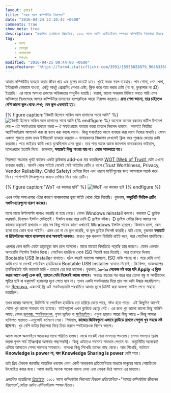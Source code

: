 ```yaml
---
layout: post
title: "সহজ সরল কম্পিউটার নিরাপত্তা"
date: "2016-04-24 22:10:43 +0600"
comments: true
show_meta: true
description: "প্রকাশিত হয়েছিলো প্রিয়টেকে, ২০১২ সালে নরটন এন্টিভাইরাস স্পন্সরড কম্পিউটার নিরাপত্তা বিষয়ক প্রতিযোগিতা - আমার কম্পিউটার জীবনের নিরাপত্তা তে।"
tag:
    - বাংলা
    - ফেসবুক
    - কনফারেন্স
    - স্পিকার
modified: "2016-04-25 00:44:00 +0600"
imagefeature: "https://farm4.staticflickr.com/3951/15558028879_96463380af_z.jpg"
---
```

আমার কম্পিউটার ব্যবহার করার জীবন প্রায় এক যুগের মতোই হবে। খুবই সহজ সরল ব্যবহার। গান শোনা, গেম খেলা, ইন্টারনেট ফোরামে যাওয়া, একটু আধটু প্রোগ্রামিং শেখার চেষ্টা, ক্লিক করে আয় করার চেষ্টা (না না, ডুল্যান্সার না :D) ইত্যাদি। এর মাঝে অসংখ্য রকমের অভিজ্ঞতার সম্মুখীন হয়েছি। খারাপ, ভালো সবরকম মিলিয়ে বলতে পারি এসব অভিজ্ঞতা নিঃসন্দেহে আমার কম্পিউটার চালানোর ব্যাপারটাকে আরো নিরাপদ করেছে। **দ্রুত শেখা ভালো, তার চাইতেও বেশি ভালো ভুল থেকে শেখা; যেন ভুল একবারই হয়।**
<!-- more -->
{% figure caption:"বিজয়ী হিসেবে সাকিব আল হাসানের সাথে আমি" %}
![বিজয়ী হিসেবে সাকিব আল হাসানের সাথে আমি](https://farm4.staticflickr.com/3951/15558028879_96463380af_z.jpg)
{% endfigure %}
অনেকে অনেক রকমের জটিল উপদেশ দেয় – এই সফটওয়্যার ব্যবহার করো – ঐ সফটওয়্যার ব্যবহার করো তাহলে নিরাপদ থাকবে। অবশ্যই নিয়মিত অ্যান্টিভাইরাস আপডেট করা বা স্ক্যান করা কাজে লাগে। কিন্তু সবচাইতে আগে ব্যবহার করা লাগে নিজের মাথাটা। যেমন একদম শুরুতে প্রথম যখন ইন্টারনেট ব্যবহার করতাম – নানারকমের বিজ্ঞাপন দেখলেই ক্লিক করে পুরষ্কার জেতার চেষ্টা করতাম। পরে ভাইয়ার ঝাড়ি খেয়ে বুঝেছিলাম এসব ভুয়া। তার পরে আস্তে আস্তে জানলাম নানারকমের ভাইরাস, ম্যালওয়্যার ইত্যাদি নিয়ে। জানলাম, **সহজেই কিছু পাওয়া যায় না। লোভ সামলাতে হয়।**

নিরাপত্তা সংক্রান্ত খুবই কাজের একটা ব্রাউজার add-on বার করেছিলাম <a href="http://www.mywot.com/"> WOT (Web of Trust) </a> যেটা এখনো ব্যবহার করছি। আপনি কোন সাইটে গেলেই সেই সাইটের রেটিং ৪ ধাপে (Trust Worthiness, Privacy, Vendor Reliability, Child Safety) দেখিয়ে দিবে এবং খারাপ সাইটগুলোর জন্য আপনাকে সতর্ক করে দিবে। পাশাপাশি লিংকগুলোর জন্যও দেখিয়ে দিবে তার রেটিং।

{% figure caption:"WoT এর কাজের ছবি" %}
![WoT এর কাজের ছবি](https://farm6.staticflickr.com/5614/15745441262_de34d62f19_z.jpg)
{% endfigure %}

এখন পর্যন্ত অসংখ্যবার এটার কারণে নানারকমের ভুয়া সাইট থেকে বেঁচে গিয়েছি। বুঝলাম, **কম্যুনিটি ভিত্তিক রেটিং সফটওয়্যারগুলো দারুণ কাজের**।

মাঝে মাঝে উল্টাপাল্টা কাজও করেছি বা হয়ে গেছে। যেমন Windows reinstall করবো। করলাম C ড্রাইভ ফরম্যাট, দিলামও ইন্সটল সেটাতেই। ইন্সটল হবার পরে দেখি C ড্রাইভ ফাঁকা। D ড্রাইভ যেটায় কিনা আমার সব কাজের ডকুমেন্ট রাখতাম – তার সব কিছু গায়েব কারণ ওখানেই Windows ইন্সটল হয়েছে। কিভাবে হলো, কেন হলো তার কোন ব্যখা পাইনি। এমন তো না যে ভুল করেছি, বা ভুল ড্রাইভ সিলেক্ট করেছি। যাই হোক, বুঝলাম **ফরম্যাট বা রিইন্সটলের আগে ব্যাকআপ রাখা অবশ্যই দরকার।** রাখাও শুরু করলাম ডিভিডি রাইট করে, পরে পোর্টেবল হার্ডডিস্কে।

এরপরে কেন জানি একটা তাড়াহুড়া ভাব চলে আসলো। মাঝে মাঝেই বিপত্তিতে পড়েছি তার কারণে। যেমন একবার অপারেটিং সিস্টেম ইন্সটল দিবো। পোর্টেবল হার্ডডিস্ক থেকে ISO সিলেক্ট করে দিয়েছি। আর তারপরে দিলাম Bootable USB Installer বানাতে। হঠাৎ করেই ম্যাসেজ আসলো, ISO নাকি পাচ্ছে না। পরে দেখি ওমা! আমি তো না দেখেই পোর্টেবল হার্ডডিস্ককে Bootable USB Installer বানাতে দিয়েছি। কি বিপদ, ব্যাকআপের হার্ডডিস্কটাই যদি ফরম্যাট মারি - তাহলে তো মহা ঝামেলা। বুঝলাম, **১০-২০ সেকেন্ড নষ্ট করে যদি Apply এ ক্লিক করার আগে একটু চেক করি, তাহলে সেটা নিজেরই কাজে লাগবে।** অন্ততঃ বছরের পর বছর ধরে তোলা বন্ধু বা আত্মীয়দের স্মৃতির ছবি বা ডকুমেন্ট হারানোর দুঃখ পেতে হবে না। তখন একটা সফটওয়্যার দিয়ে প্রায় সব ডাটা উদ্ধার করেছিলাম। নাম <a href="http://www.piriform.com/recuva">Recuva.</a> একদমই ফ্রি এই সফটওয়্যারটা পরবর্তিতে আমার ভুলে ডিলিট করা অসংখ্য ফাইল পেতে সাহায্য করেছিল।

তখন মাথায় আসলো, ডিভিডি বা পোর্টেবল হার্ডডিস্ক তো হারিয়ে যেতে পারে, নষ্টও হতে পারে। এই কিছুদিন আগেই সেটার খুব ভালো সমাধান বার হয়েছে। ফাইলগুলো এখন ক্লাউডে ছেড়ে দেই। এর জন্য খুব ভালো ভালো কিছু সার্ভিস আছে, যেমন <a href="http://db.tt/XyKSnI4">ড্রপবক্স</a>,<a href="https://spideroak.com/download/referral/4a28550285ae17f115faecc35292af86"> স্পাইডারওক,</a> গুগল ড্রাইভ বা <a href="https://onedrive.live.com/?invref=f0f6d25fbd165079&invsrc=90">স্কাইড্রাইভ</a>। এগুলা ছাড়াও আরো কিছু আছে – কিন্তু আমার ব্যক্তিগত মতামত –এগুলোই বর্তমানে সেরা। শিখলাম, **কাজের জিনিষগুলো এভাবে ক্লাউডে রাখলে সেগুলা খুব সহজে নষ্ট হবে না**। খুব বেশি ডাটার নিরাপত্তা নিয়ে চিন্তা করলে স্পাইডারওক বিশেষ ভালো।

আস্তে আস্তে অনলাইনে অনেকের সাথে পরিচিত হলাম। মাঝে মাঝেই নানা সমস্যায় পড়তাম। সেসব সমস্যায় প্রথম ভরসা গুগল সার্চ ইন্ঞ্জিন(বা আপনার পছন্দেরটা)। কিন্তু ওটাতেও সবসময় সমাধান পেতাম না। কম্যুনিটির অনেকেই এগিয়ে আসতেন সেসব সমস্যার সমাধানে। অসংখ্য কিছু শিখেছি তাদের কাছ থেকে। আর শিখেছি, বর্তমানে **Knowledge is power না, বরং Knowledge Sharing is power** বেশি সত্য।

তাই প্রিয় টেককে জানাচ্ছি আন্তরিক ধন্যবাদ এমন একটি অন্যরকম প্রতিযোগিতার মাধ্যমে মানুষের মাঝে শেয়ারিংকে উৎসাহিত করার জন্য। আশা করছি অনেক অনেক ভালো লেখা এবং লেখক উঠে আসবে এর মাধ্যমে।

*প্রকাশিত হয়েছিলো <a href="http://tech.priyo.com/blog/2012/07/10/4414.html">প্রিয়টেকে</a>, ২০১২ সালে কম্পিউটার নিরাপত্তা বিষয়ক প্রতিযোগিতা -"আমার কম্পিউটার জীবনের নিরাপত্তা",যেটায় নরটন এন্টিভাইরাস স্পন্সর ছিলো।*
